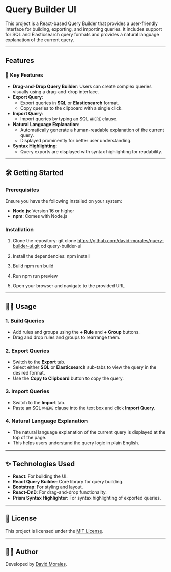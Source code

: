 # Query Builder UI

This project is a React-based Query Builder that provides a user-friendly interface for building, exporting, and importing queries. It includes support for SQL and Elasticsearch query formats and provides a natural language explanation of the current query.

---

## Features

### 🚀 Key Features
- **Drag-and-Drop Query Builder**: Users can create complex queries visually using a drag-and-drop interface.
- **Export Query**:
  - Export queries in **SQL** or **Elasticsearch** format.
  - Copy queries to the clipboard with a single click.
- **Import Query**:
  - Import queries by typing an SQL `WHERE` clause.
- **Natural Language Explanation**:
  - Automatically generate a human-readable explanation of the current query.
  - Displayed prominently for better user understanding.
- **Syntax Highlighting**:
  - Query exports are displayed with syntax highlighting for readability.

---

## 🛠️ Getting Started

### Prerequisites
Ensure you have the following installed on your system:
- **Node.js**: Version 16 or higher
- **npm**: Comes with Node.js

### Installation
1. Clone the repository:
git clone https://github.com/david-morales/query-builder-ui.git cd query-builder-ui

2. Install the dependencies:
npm install

3. Build
npm run build

4. Run
npm run preview

5. Open your browser and navigate to the provided URL


---

## 🧑‍💻 Usage

### 1. Build Queries
- Add rules and groups using the **+ Rule** and **+ Group** buttons.
- Drag and drop rules and groups to rearrange them.

### 2. Export Queries
- Switch to the **Export** tab.
- Select either **SQL** or **Elasticsearch** sub-tabs to view the query in the desired format.
- Use the **Copy to Clipboard** button to copy the query.

### 3. Import Queries
- Switch to the **Import** tab.
- Paste an SQL `WHERE` clause into the text box and click **Import Query**.

### 4. Natural Language Explanation
- The natural language explanation of the current query is displayed at the top of the page.
- This helps users understand the query logic in plain English.

---

## ✨ Technologies Used

- **React**: For building the UI.
- **React Query Builder**: Core library for query building.
- **Bootstrap**: For styling and layout.
- **React-DnD**: For drag-and-drop functionality.
- **Prism Syntax Highlighter**: For syntax highlighting of exported queries.

---

## 📜 License

This project is licensed under the [MIT License](LICENSE).

---

## 👨‍💻 Author

Developed by [David Morales](https://github.com/david-morales).
